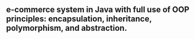 ## e-commerce system in Java with full use of OOP principles: encapsulation, inheritance, polymorphism, and abstraction.
